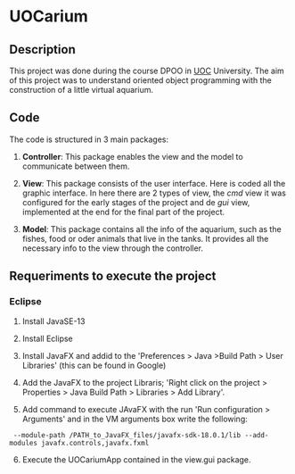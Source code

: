 # UOCarium

## Description

This project was done during the course DPOO in [UOC](https://uoc.edu) University. The aim of this project was to understand oriented object programming with the construction of a little virtual aquarium. 


## Code

The code is structured in 3 main packages:

1. **Controller**: This package enables the view and the model to communicate between them.

2. **View**: This package consists of the user interface. Here is coded all the graphic interface. In here there are 2 types of view, the *cmd* view it was configured for the early stages of the project and de *gui* view, implemented at the end for the final part of the project.

3. **Model**: This package contains all the info of the aquarium, such as the fishes, food or oder animals that live in the tanks. It provides all the necessary info to the view through the controller.

## Requeriments to execute the project

### Eclipse 
1. Install JavaSE-13

2. Install Eclipse

3. Install JavaFX and addid to the 'Preferences > Java >Build Path > User Libraries' (this can be found in Google)

4. Add the JavaFX to the project Libraris; 'Right click on the project > Properties > Java Build Path > Libraries > Add Library'.

5. Add command to execute JAvaFX with the run 'Run configuration > Arguments' and in the VM arguments box write the following:

```console
 --module-path /PATH_to_JavaFX_files/javafx-sdk-18.0.1/lib --add-modules javafx.controls,javafx.fxml
 ```

6. Execute the UOCariumApp contained in the view.gui package.
